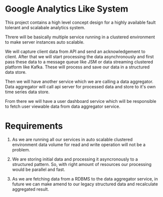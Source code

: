 # Google Analytics Like System
This project contains a high level concept design for a highly available
fault tolerant and scalabale analytics system.

Threre will be basically multiple service running in a clustered environment
to make server instances auto scalable. 

We will capture client data from API and send an acknowledgement to client.
After that we will start processing the data asynchronously and first 
pass these data to a message queue like JSM or data streaming clustered platform
like Kafka. These will process and save our data in a structured data store.

Then we will have another service which we are calling a data aggregator. Data aggregator
will call api server for processed data and store to it's own time series data store.

From there we will have a user dashboard service which will be responsible to 
fetch user viewable data from data aggregator service.

# Requirements
1. As we are running all our services in auto scalable clustered environment data
   volume for read and write operation will not be a problem.

2. We are storing initial data and processing it asyncronously to a structured
   pattern. So, with right amount of resources our processing would be parallel and fast.

3. As we are fetching data from a RDBMS to the data aggregator service, in future we can make
   amend to our legacy structured data and recalculate aggregated result.